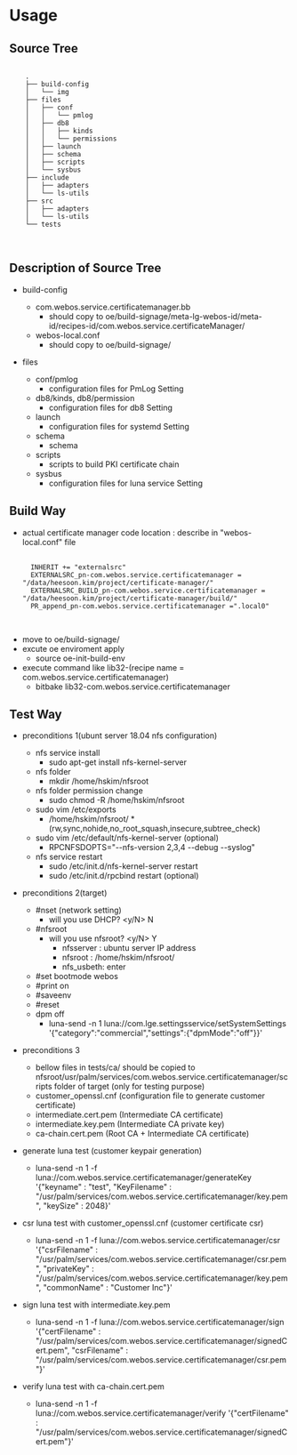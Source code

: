 Usage
============================

Source Tree
----------------------------------------
<pre>
<code>
    .
    ├── build-config
    │   └── img
    ├── files
    │   ├── conf
    │   │   └── pmlog
    │   ├── db8
    │   │   ├── kinds
    │   │   └── permissions
    │   ├── launch
    │   ├── schema
    │   ├── scripts
    │   └── sysbus
    ├── include
    │   ├── adapters
    │   └── ls-utils
    ├── src
    │   ├── adapters
    │   └── ls-utils
    └── tests

</code>
</pre>

Description of Source Tree
----------------------------------------
* build-config    
    - com.webos.service.certificatemanager.bb      
        - should copy to oe/build-signage/meta-lg-webos-id/meta-id/recipes-id/com.webos.service.certificateManager/
    - webos-local.conf     
        - should copy to oe/build-signage/

* files     
    - conf/pmlog      
        - configuration files for PmLog Setting
    - db8/kinds, db8/permission     
        - configuration files for db8 Setting       
    - launch      
        - configuration files for systemd Setting
    - schema     
        - schema       
    - scripts      
        - scripts to build PKI certificate chain
    - sysbus     
        - configuration files for luna service Setting          
     
Build Way
----------------------------------------
* actual certificate manager code location : describe in "webos-local.conf" file
    <pre>
    <code>
    INHERIT += "externalsrc"
    EXTERNALSRC_pn-com.webos.service.certificatemanager = "/data/heesoon.kim/project/certificate-manager/"
    EXTERNALSRC_BUILD_pn-com.webos.service.certificatemanager = "/data/heesoon.kim/project/certificate-manager/build/"
    PR_append_pn-com.webos.service.certificatemanager =".local0"
    </code>
    </pre>
* move to oe/build-signage/    
* excute oe enviroment apply
    - source oe-init-build-env
* execute command like lib32-(recipe name = com.webos.service.certificatemanager)
    - bitbake lib32-com.webos.service.certificatemanager      

Test Way
----------------------------------------
* preconditions 1(ubunt server 18.04 nfs configuration)     
    - nfs service install     
        - sudo apt-get install nfs-kernel-server    
    - nfs folder      
        - mkdir /home/hskim/nfsroot    
    - nfs folder permission change      
        - sudo chmod -R /home/hskim/nfsroot         
    - sudo vim /etc/exports      
        - /home/hskim/nfsroot/ *(rw,sync,nohide,no_root_squash,insecure,subtree_check)      
    - sudo vim /etc/default/nfs-kernel-server (optional)     
        - RPCNFSDOPTS="--nfs-version 2,3,4 --debug --syslog"  
    - nfs service restart      
        - sudo /etc/init.d/nfs-kernel-server restart
        - sudo /etc/init.d/rpcbind restart (optional)      

* preconditions 2(target)     
    - #nset (network setting)     
        - will you use DHCP? <y/N> N    
    - #nfsroot      
        - will you use nfsroot? <y/N> Y    
            - nfsserver : ubuntu server IP address      
            - nfsroot : /home/hskim/nfsroot/
            - nfs_usbeth: enter         
    - #set bootmode webos
    - #print on
    - #saveenv
    - #reset
    - dpm off
        - luna-send -n 1 luna://com.lge.settingsservice/setSystemSettings '{"category":"commercial","settings":{"dpmMode":"off"}}'

* preconditions 3     
    - bellow files in tests/ca/ should be copied to nfsroot/usr/palm/services/com.webos.service.certificatemanager/scripts folder of target (only for testing purpose)
    - customer_openssl.cnf (configuration file to generate customer certificate)  
    - intermediate.cert.pem (Intermediate CA certificate)
    - intermediate.key.pem (Intermediate CA private key)
    - ca-chain.cert.pem (Root CA + Intermediate CA certificate)

* generate luna test (customer keypair generation)
    - luna-send -n 1 -f luna://com.webos.service.certificatemanager/generateKey '{"keyname" : "test", "KeyFilename" : "/usr/palm/services/com.webos.service.certificatemanager/key.pem", "keySize" : 2048}'      

* csr luna test with customer_openssl.cnf (customer certificate csr)
    - luna-send -n 1 -f luna://com.webos.service.certificatemanager/csr '{"csrFilename" : "/usr/palm/services/com.webos.service.certificatemanager/csr.pem", "privateKey" : "/usr/palm/services/com.webos.service.certificatemanager/key.pem", "commonName" : "Customer Inc"}'     

* sign luna test with intermediate.key.pem
    - luna-send -n 1 -f luna://com.webos.service.certificatemanager/sign '{"certFilename" : "/usr/palm/services/com.webos.service.certificatemanager/signedCert.pem", "csrFilename" : "/usr/palm/services/com.webos.service.certificatemanager/csr.pem"}'

* verify luna test with ca-chain.cert.pem
    - luna-send -n 1 -f luna://com.webos.service.certificatemanager/verify '{"certFilename" : "/usr/palm/services/com.webos.service.certificatemanager/signedCert.pem"}'